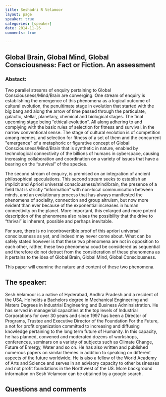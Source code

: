 ```yaml
---
title: Seshadri R Velamoor
layout: page
speaker: true
categories: [speaker]
date: 2014-11-26
comments: true

---
```


## Global Brain, Global Mind, Global Consciousness: Fact or Fiction. An assessment

### Abstact:

Two parallel streams of enquiry pertaining to Global Consciousness/Mind/Brain are converging. One stream of enquiry is establishing the emergence of this phenomena as a logical outcome of cultural evolution, the penultimate stage in evolution that started with the big bang and along the arrow of time passed through the particulate, galactic, stellar, planetary, chemical and biological stages. The final upcoming stage being “ethical evolution”. All along adhering to and complying with the basic rules of selection for fitness and survival, in the narrow conventional sense. The stage of cultural evolution is of competition among memes, and selection for fitness of a set of them and the concurrent "emergence" of a metaphoric or figurative concept of Global Consciousness/Mind/Brain that is synthetic in nature, enabled by technological connectivity of the billions of humans in cyberspace, causing increasing collaboration and coordination on a variety of issues that have a bearing on the “survival” of the species. 

The second stream of enquiry, is premised on an integration of ancient philosophical speculations. This second stream seeks to establish an implicit and Apriori universal consciousness/mind/brain, the presence of a field that is strictly “information” with non-local communication between minds, and an evolutionary process that has always manifested the phenomena of sociality, connection and group altruism, but now more evident than ever because of the exponential increases in human connectivity on the planet. More important, this enlarged and more potent description of the phenomena also raises the possibility that the drive to “thrival” is inherent, possible and perhaps inevitable. 

For sure,  there is no incontrovertible proof of this apriori universal consciousness as yet, and indeed may never come about. What can be safely stated however is that these two phenomena are not in opposition to each other, rather, these two phenomena coud be considered as sequential and therefore do not detract from the consideration of these phenomena as it pertains to the idea of Global Brain, Global Mind, Global Consciousness.

This paper will examine the nature and content of these two phenomena.

## The speaker:

Sesh Velamoor is a native of Hyderabad, Andhra Pradesh and a resident of the USA. He holds a Bachelors degree in Mechanical Engineering and Maters Degrees in Industrial Engineering and Business Adminsistration. He has served in managerial capacities at the top levels of Industrial Corporations for over 30 years and since 1997 has been a Director of Programs, Trustee and Executive Director of the Foundation For the Future, a not for profit organization committed to increasing and diffusing knowledge pertaining to the long term future of Humanity. In this capacity, he has planned, convened and moderated dozens of workshops, conferences, seminars on a variety of subjects such as Climate Change, Future of Emergy, Water and so on. He has also written and published numerous papers on similar themes in addition to speaking on different aspects of the future worldwide. He is also a fellow of the World Academy of Arts and Science and serves in an advisory capacity to other businesses and not profit foundations in the Northwest of the US. More background information on Sesh Velamoor can be obtained by a google search. 


## Questions and comments 

